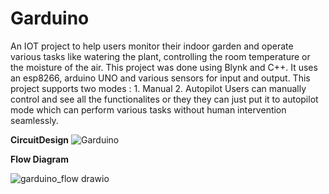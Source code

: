 # Garduino
An IOT project to help users monitor their indoor garden and operate various tasks like watering the plant, controlling the room temperature or the moisture of the air.
This project was done using Blynk and C++. It uses an esp8266, arduino UNO and various sensors for input and output.
This project supports two modes : 1. Manual 2. Autopilot
Users can manually control and see all the functionalites or they they can just put it to autopilot mode which can perform various tasks without human intervention seamlessly.

**CircuitDesign**
![Garduino](https://github.com/Nafis71/Garduino/assets/57575805/72fc2d81-282b-4cab-b70c-8ccfb7b3ea50)


**Flow Diagram**

![garduino_flow drawio](https://github.com/Nafis71/Garduino/assets/57575805/20e41323-d284-4ec5-b736-37f23cfd9759)

